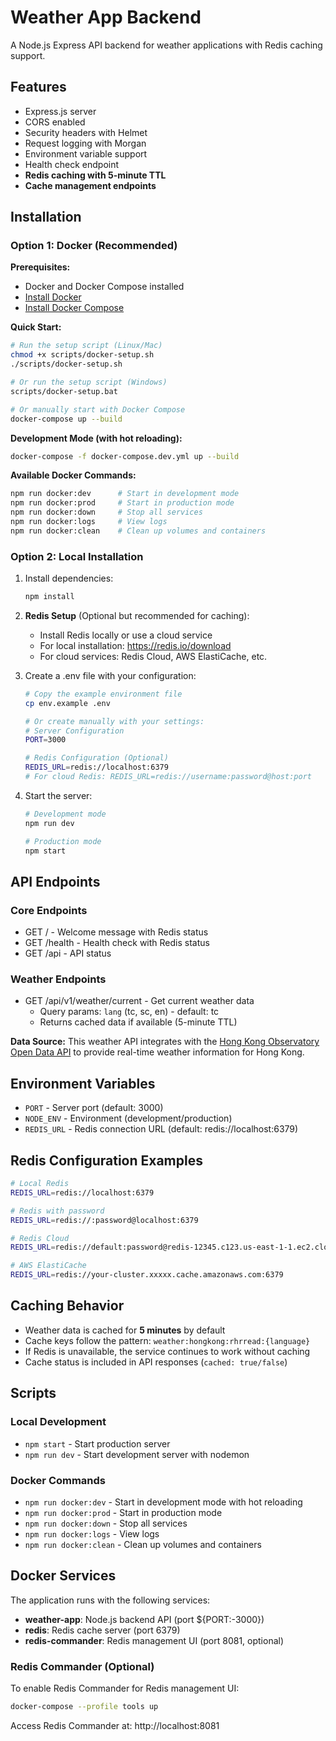 # Weather App Backend

A Node.js Express API backend for weather applications with Redis caching support.

## Features
- Express.js server
- CORS enabled
- Security headers with Helmet
- Request logging with Morgan
- Environment variable support
- Health check endpoint
- **Redis caching with 5-minute TTL**
- **Cache management endpoints**

## Installation

### Option 1: Docker (Recommended)

**Prerequisites:**
- Docker and Docker Compose installed
- [Install Docker](https://docs.docker.com/get-docker/)
- [Install Docker Compose](https://docs.docker.com/compose/install/)

**Quick Start:**
```bash
# Run the setup script (Linux/Mac)
chmod +x scripts/docker-setup.sh
./scripts/docker-setup.sh

# Or run the setup script (Windows)
scripts/docker-setup.bat

# Or manually start with Docker Compose
docker-compose up --build
```

**Development Mode (with hot reloading):**
```bash
docker-compose -f docker-compose.dev.yml up --build
```

**Available Docker Commands:**
```bash
npm run docker:dev      # Start in development mode
npm run docker:prod     # Start in production mode
npm run docker:down     # Stop all services
npm run docker:logs     # View logs
npm run docker:clean    # Clean up volumes and containers
```

### Option 2: Local Installation

1. Install dependencies:
   ```bash
   npm install
   ```

2. **Redis Setup** (Optional but recommended for caching):
   - Install Redis locally or use a cloud service
   - For local installation: https://redis.io/download
   - For cloud services: Redis Cloud, AWS ElastiCache, etc.

3. Create a .env file with your configuration:
   ```bash
   # Copy the example environment file
   cp env.example .env
   
   # Or create manually with your settings:
   # Server Configuration
   PORT=3000
   
   # Redis Configuration (Optional)
   REDIS_URL=redis://localhost:6379
   # For cloud Redis: REDIS_URL=redis://username:password@host:port
   ```

4. Start the server:
   ```bash
   # Development mode
   npm run dev
   
   # Production mode
   npm start
   ```

## API Endpoints

### Core Endpoints
- GET / - Welcome message with Redis status
- GET /health - Health check with Redis status
- GET /api - API status

### Weather Endpoints
- GET /api/v1/weather/current - Get current weather data
  - Query params: `lang` (tc, sc, en) - default: tc
  - Returns cached data if available (5-minute TTL)

**Data Source:** This weather API integrates with the [Hong Kong Observatory Open Data API](https://data.weather.gov.hk/weatherAPI/doc/HKO_Open_Data_API_Documentation_tc.pdf) to provide real-time weather information for Hong Kong.


## Environment Variables

- `PORT` - Server port (default: 3000)
- `NODE_ENV` - Environment (development/production)
- `REDIS_URL` - Redis connection URL (default: redis://localhost:6379)

## Redis Configuration Examples

```bash
# Local Redis
REDIS_URL=redis://localhost:6379

# Redis with password
REDIS_URL=redis://:password@localhost:6379

# Redis Cloud
REDIS_URL=redis://default:password@redis-12345.c123.us-east-1-1.ec2.cloud.redislabs.com:12345

# AWS ElastiCache
REDIS_URL=redis://your-cluster.xxxxx.cache.amazonaws.com:6379
```

## Caching Behavior

- Weather data is cached for **5 minutes** by default
- Cache keys follow the pattern: `weather:hongkong:rhrread:{language}`
- If Redis is unavailable, the service continues to work without caching
- Cache status is included in API responses (`cached: true/false`)

## Scripts

### Local Development
- `npm start` - Start production server
- `npm run dev` - Start development server with nodemon

### Docker Commands
- `npm run docker:dev` - Start in development mode with hot reloading
- `npm run docker:prod` - Start in production mode
- `npm run docker:down` - Stop all services
- `npm run docker:logs` - View logs
- `npm run docker:clean` - Clean up volumes and containers

## Docker Services

The application runs with the following services:

- **weather-app**: Node.js backend API (port ${PORT:-3000})
- **redis**: Redis cache server (port 6379)
- **redis-commander**: Redis management UI (port 8081, optional)

### Redis Commander (Optional)

To enable Redis Commander for Redis management UI:
```bash
docker-compose --profile tools up
```

Access Redis Commander at: http://localhost:8081

